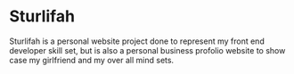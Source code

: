 # Sturlifah
Sturlifah is a personal website project done to represent my front end developer skill set, but is also a personal business profolio website to show case my girlfriend and my over all mind sets.
